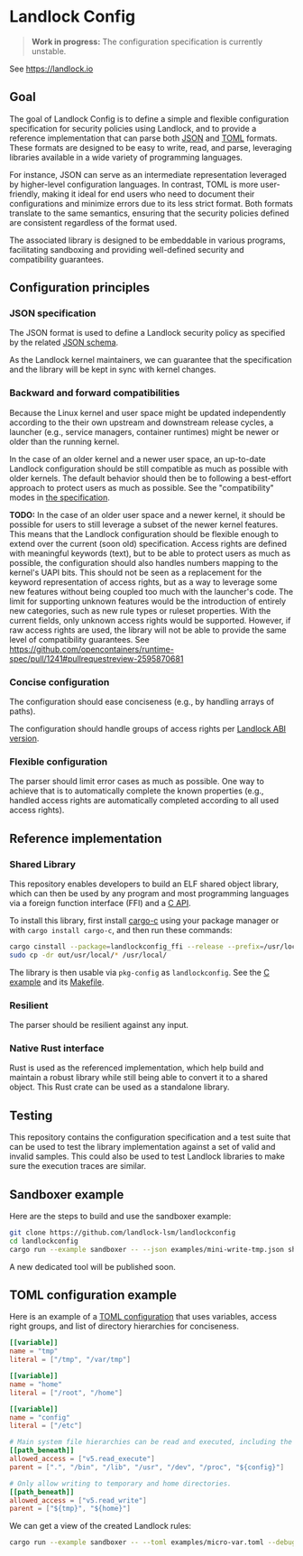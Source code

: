 # Landlock Config

> **Work in progress:**  The configuration specification is currently unstable.

See https://landlock.io

## Goal

The goal of Landlock Config is to define a simple and flexible configuration
specification for security policies using Landlock, and to provide a reference
implementation that can parse both [JSON](https://json.org/) and
[TOML](https://toml.io) formats.  These formats are designed to be easy to
write, read, and parse, leveraging libraries available in a wide variety of
programming languages.

For instance, JSON can serve as an intermediate representation leveraged by
higher-level configuration languages. In contrast, TOML is more user-friendly,
making it ideal for end users who need to document their configurations and
minimize errors due to its less strict format.  Both formats translate to the
same semantics, ensuring that the security policies defined are consistent
regardless of the format used.

The associated library is designed to be embeddable in various programs,
facilitating sandboxing and providing well-defined security and compatibility
guarantees.

## Configuration principles

### JSON specification

The JSON format is used to define a Landlock security policy as specified by the
related [JSON schema](schema/landlockconfig.json).

As the Landlock kernel maintainers, we can guarantee that the specification and
the library will be kept in sync with kernel changes.

### Backward and forward compatibilities

Because the Linux kernel and user space might be updated independently according
to the their own upstream and downstream release cycles, a launcher (e.g.,
service managers, container runtimes) might be newer or older than the running
kernel.

In the case of an older kernel and a newer user space, an up-to-date Landlock
configuration should be still compatible as much as possible with older kernels.
The default behavior should then be to following a best-effort approach to
protect users as much as possible.  See the "compatibility" modes in [the
specification](schema/landlockconfig.json).

**TODO:**
In the case of an older user space and a newer kernel, it should be possible for
users to still leverage a subset of the newer kernel features.  This means that
the Landlock configuration should be flexible enough to extend over the current
(soon old) specification.  Access rights are defined with meaningful keywords
(text), but to be able to protect users as much as possible, the configuration
should also handles numbers mapping to the kernel's UAPI bits. This should not
be seen as a replacement for the keyword representation of access rights, but as
a way to leverage some new features without being coupled too much with the
launcher's code.  The limit for supporting unknown features would be the
introduction of entirely new categories, such as new rule types or ruleset
properties. With the current fields, only unknown access rights would be
supported. However, if raw access rights are used, the library will not be able
to provide the same level of compatibility guarantees.  See
https://github.com/opencontainers/runtime-spec/pull/1241#pullrequestreview-2595870681

### Concise configuration

The configuration should ease conciseness (e.g., by handling arrays of paths).

The configuration should handle groups of access rights per [Landlock ABI
version](https://landlock.io/rust-landlock/landlock/enum.ABI.html).

### Flexible configuration

The parser should limit error cases as much as possible. One way to achieve that
is to automatically complete the known properties (e.g., handled access rights
are automatically completed according to all used access rights).

## Reference implementation

### Shared Library

This repository enables developers to build an ELF shared object library, which
can then be used by any program and most programming languages via a foreign
function interface (FFI) and a [C API](c/landlockconfig.h).

To install this library, first install
[cargo-c](https://github.com/lu-zero/cargo-c) using your package manager or with
`cargo install cargo-c`, and then run these commands:

```sh
cargo cinstall --package=landlockconfig_ffi --release --prefix=/usr/local --destdir=out
sudo cp -dr out/usr/local/* /usr/local/
```

The library is then usable via `pkg-config` as `landlockconfig`. See the [C
example](c/examples/sandboxer.c) and its [Makefile](c/examples/Makefile).

### Resilient

The parser should be resilient against any input.

### Native Rust interface

Rust is used as the referenced implementation, which help build and maintain a
robust library while still being able to convert it to a shared object. This
Rust crate can be used as a standalone library.

## Testing

This repository contains the configuration specification and a test suite that
can be used to test the library implementation against a set of valid and
invalid samples. This could also be used to test Landlock libraries to make sure
the execution traces are similar.

## Sandboxer example

Here are the steps to build and use the sandboxer example:
```sh
git clone https://github.com/landlock-lsm/landlockconfig
cd landlockconfig
cargo run --example sandboxer -- --json examples/mini-write-tmp.json sh
```

A new dedicated tool will be published soon.

## TOML configuration example

Here is an example of a [TOML configuration](examples/micro-var.toml) that uses
variables, access right groups, and list of directory hierarchies for
conciseness.

```toml
[[variable]]
name = "tmp"
literal = ["/tmp", "/var/tmp"]

[[variable]]
name = "home"
literal = ["/root", "/home"]

[[variable]]
name = "config"
literal = ["/etc"]

# Main system file hierarchies can be read and executed, including the current path (for test only).
[[path_beneath]]
allowed_access = ["v5.read_execute"]
parent = [".", "/bin", "/lib", "/usr", "/dev", "/proc", "${config}"]

# Only allow writing to temporary and home directories.
[[path_beneath]]
allowed_access = ["v5.read_write"]
parent = ["${tmp}", "${home}"]
```

We can get a view of the created Landlock rules:
```sh
cargo run --example sandboxer -- --toml examples/micro-var.toml --debug date
```

